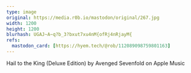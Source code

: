 ```yaml
---
type: image
original: https://media.r0b.io/mastodon/original/267.jpg
width: 1200
height: 1200
blurhash: UGAJ~A~q?b_3?bxut7xu4nM{ofRj4nRjayM{
refs:
  mastodon_card: [https://hyem.tech/@rob/112089098759801163]
---
```


Hail to the King (Deluxe Edition) by Avenged Sevenfold on Apple Music
